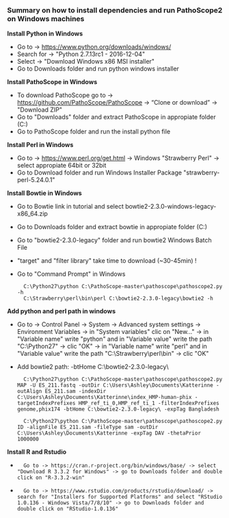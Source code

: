 ### Summary on how to install dependencies and run PathoScope2 on Windows machines  

**Install Python in Windows**  
* Go to -> https://www.python.org/downloads/windows/  
* Search for -> "Python 2.7.13rc1 - 2016-12-04"  
* Select -> "Download Windows x86 MSI installer"  
* Go to Downloads folder and run python windows installer  

**Install PathoScope in Windows**  
* To download PathoScope go to -> https://github.com/PathoScope/PathoScope -> “Clone or download” -> "Download ZIP"  
* Go to "Downloads" folder and extract PathoScope in appropiate folder (C:\)  
* Go to PathoScope folder and run the install python file  

**Install Perl in Windows**  
* Go to -> https://www.perl.org/get.html -> Windows "Strawberry Perl" -> select appropiate 64bit or 32bit  
* Go to Download folder and run Windows Installer Package "strawberry-perl-5.24.0.1"  

**Install Bowtie in Windows**  
* Go to Bowtie link in tutorial and select bowtie2-2.3.0-windows-legacy-x86_64.zip  
* Go to Downloads folder and extract bowtie in appropiate folder (C:\)  
* Go to "bowtie2-2.3.0-legacy" folder and run bowtie2 Windows Batch File  
* "target" and "filter library" take time to download (~30-45min) !  
* Go to "Command Prompt" in Windows  

        C:\Python27\python C:\PathoScope-master\pathoscope\pathoscope2.py -h  
        C:\Strawberry\perl\bin\perl C:\bowtie2-2.3.0-legacy\bowtie2 -h  

**Add python and perl path in windows**  

*   Go to -> Control Panel -> System -> Advanced system settings -> Environment Variables -> in "System variables" clic on "New..." -> in "Variable name" write "python" and in "Variable value" write the path "C:\Python27\" -> clic "OK" -> in "Variable name" write "perl" and in "Variable value" write the path "C:\Strawberry\perl\bin\" -> clic "OK" 
* Add bowtie2 path: -btHome C:\bowtie2-2.3.0-legacy\  

        C:\Python27\python C:\PathoScope-master\pathoscope\pathoscope2.py MAP -U ES_211.fastq -outDir C:\Users\Ashley\Documents\Katterinne -outAlign ES_211.sam -indexDir C:\Users\Ashley\Documents\Katterinne\index_HMP-human-phix -targetIndexPrefixes HMP_ref_ti_0,HMP_ref_ti_1 -filterIndexPrefixes genome,phix174 -btHome C:\bowtie2-2.3.0-legacy\ -expTag Bangladesh  

        C:\Python27\python C:\PathoScope-master\pathoscope\pathoscope2.py ID -alignFile ES_211.sam -fileType sam -outDir C:\Users\Ashley\Documents\Katterinne -expTag DAV -thetaPrior 1000000  
                
**Install R and Rstudio**  

*       Go to -> https://cran.r-project.org/bin/windows/base/ -> select "Download R 3.3.2 for Windows" -> go to Downloads folder and double click on "R-3.3.2-win"  
*       Go to -> https://www.rstudio.com/products/rstudio/download/ -> search for "Installers for Supported Platforms" and select "RStudio 1.0.136 - Windows Vista/7/8/10" -> go to Downloads folder and double click on "RStudio-1.0.136"  
